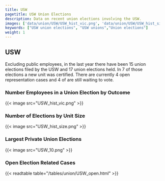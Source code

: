 ```yaml
---
title: USW
pagetitle: USW Union Elections
description: Data on recent union elections involving the USW.
images: ['data/union/USW/USW_hist_vic.png', 'data/union/USW/USW_hist_size.png', 'data/union/USW/USW_10.png']
keywords: ["USW union elections", "USW unions","Union elections"]
weight: 1
---
```

##  USW

Excluding public employees, in the last year there have been 15 union elections filed by the USW and 17 union elections held. In 7 of those elections a new unit was certified. There are currently 4 open representation cases and 4 of are still waiting to vote.

### Number Employees in a Union Election by Outcome
{{< image src="USW_hist_vic.png" >}}

### Number of Elections by Unit Size
{{< image src="USW_hist_size.png" >}}

### Largest Private Union Elections
{{< image src="USW_10.png" >}}

### Open Election Related Cases
{{< readtable table="/tables/union/USW_open.html" >}}

